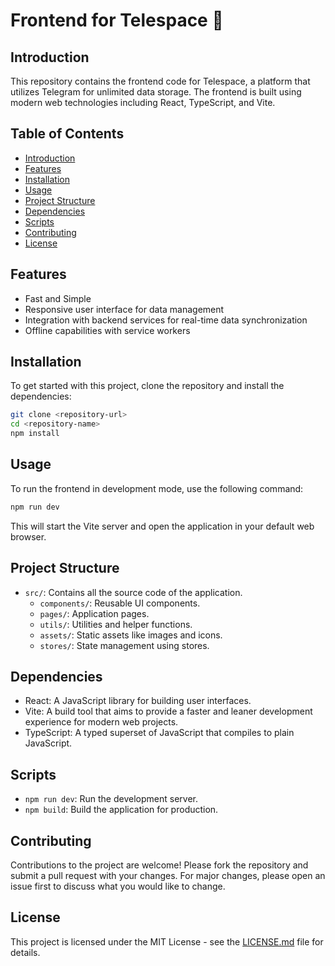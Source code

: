 
# Frontend for Telespace 🚀

## Introduction
This repository contains the frontend code for Telespace, a platform that utilizes Telegram for unlimited data storage. The frontend is built using modern web technologies including React, TypeScript, and Vite.

## Table of Contents
- [Introduction](#introduction)
- [Features](#features)
- [Installation](#installation)
- [Usage](#usage)
- [Project Structure](#project-structure)
- [Dependencies](#dependencies)
- [Scripts](#scripts)
- [Contributing](#contributing)
- [License](#license)

## Features
- Fast and Simple
- Responsive user interface for data management
- Integration with backend services for real-time data synchronization
- Offline capabilities with service workers

## Installation
To get started with this project, clone the repository and install the dependencies:
```bash
git clone <repository-url>
cd <repository-name>
npm install
```

## Usage
To run the frontend in development mode, use the following command:
```bash
npm run dev
```
This will start the Vite server and open the application in your default web browser.

## Project Structure
- `src/`: Contains all the source code of the application.
  - `components/`: Reusable UI components.
  - `pages/`: Application pages.
  - `utils/`: Utilities and helper functions.
  - `assets/`: Static assets like images and icons.
  - `stores/`: State management using stores.

## Dependencies
- React: A JavaScript library for building user interfaces.
- Vite: A build tool that aims to provide a faster and leaner development experience for modern web projects.
- TypeScript: A typed superset of JavaScript that compiles to plain JavaScript.

## Scripts
- `npm run dev`: Run the development server.
- `npm build`: Build the application for production.

## Contributing
Contributions to the project are welcome! Please fork the repository and submit a pull request with your changes. For major changes, please open an issue first to discuss what you would like to change.


## License
This project is licensed under the MIT License - see the [LICENSE.md](LICENSE.md) file for details.

